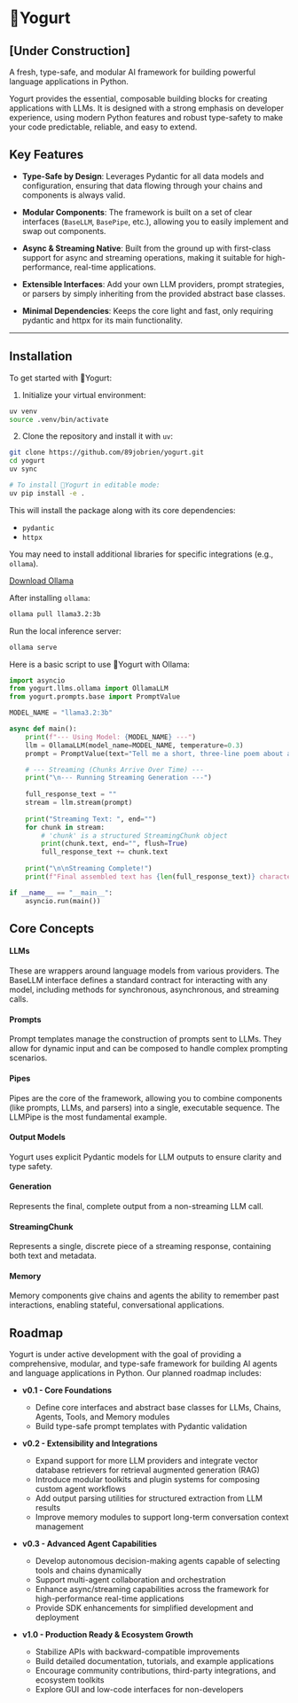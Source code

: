 # 🍦Yogurt

## [Under Construction]

A fresh, type-safe, and modular AI framework for building powerful language applications in Python.

Yogurt provides the essential, composable building blocks for creating applications with LLMs. It is designed with a strong emphasis on developer experience, using modern Python features and robust type-safety to make your code predictable, reliable, and easy to extend.

## Key Features

- **Type-Safe by Design**: Leverages Pydantic for all data models and configuration, ensuring that data flowing through your chains and components is always valid.

- **Modular Components**: The framework is built on a set of clear interfaces (`BaseLLM`, `BasePipe`, etc.), allowing you to easily implement and swap out components.

- **Async & Streaming Native**: Built from the ground up with first-class support for async and streaming operations, making it suitable for high-performance, real-time applications.

- **Extensible Interfaces**: Add your own LLM providers, prompt strategies, or parsers by simply inheriting from the provided abstract base classes.

- **Minimal Dependencies**: Keeps the core light and fast, only requiring pydantic and httpx for its main functionality.

---

## Installation

To get started with 🍦Yogurt: 

1. Initialize your virtual environment:

```bash
uv venv
source .venv/bin/activate
```

2. Clone the repository and install it with `uv`:

```bash
git clone https://github.com/89jobrien/yogurt.git
cd yogurt
uv sync
```
```bash
# To install 🍦Yogurt in editable mode:
uv pip install -e .
```

This will install the package along with its core dependencies:
- `pydantic`
- `httpx`

You may need to install additional libraries for specific integrations (e.g., `ollama`).

[Download Ollama](https://ollama.com/)

After installing `ollama`:

```bash
ollama pull llama3.2:3b
```

Run the local inference server:

```bash
ollama serve
```

Here is a basic script to use 🍦Yogurt with Ollama:

```python
import asyncio
from yogurt.llms.ollama import OllamaLLM
from yogurt.prompts.base import PromptValue

MODEL_NAME = "llama3.2:3b"

async def main():
    print(f"--- Using Model: {MODEL_NAME} ---")
    llm = OllamaLLM(model_name=MODEL_NAME, temperature=0.3)
    prompt = PromptValue(text="Tell me a short, three-line poem about a river.")

    # --- Streaming (Chunks Arrive Over Time) ---
    print("\n--- Running Streaming Generation ---")
    
    full_response_text = ""
    stream = llm.stream(prompt)
    
    print("Streaming Text: ", end="")
    for chunk in stream:
        # 'chunk' is a structured StreamingChunk object
        print(chunk.text, end="", flush=True)
        full_response_text += chunk.text
            
    print("\n\nStreaming Complete!")
    print(f"Final assembled text has {len(full_response_text)} characters.")

if __name__ == "__main__":
    asyncio.run(main())
```

## Core Concepts

#### LLMs
These are wrappers around language models from various providers. The BaseLLM interface defines a standard contract for interacting with any model, including methods for synchronous, asynchronous, and streaming calls.

#### Prompts
Prompt templates manage the construction of prompts sent to LLMs. They allow for dynamic input and can be composed to handle complex prompting scenarios.

#### Pipes
Pipes are the core of the framework, allowing you to combine components (like prompts, LLMs, and parsers) into a single, executable sequence. The LLMPipe is the most fundamental example.

#### Output Models
Yogurt uses explicit Pydantic models for LLM outputs to ensure clarity and type safety.

#### Generation
Represents the final, complete output from a non-streaming LLM call.

#### StreamingChunk
Represents a single, discrete piece of a streaming response, containing both text and metadata.

#### Memory
Memory components give chains and agents the ability to remember past interactions, enabling stateful, conversational applications.

## Roadmap

Yogurt is under active development with the goal of providing a comprehensive, modular, and type-safe framework for building AI agents and language applications in Python. Our planned roadmap includes:

- **v0.1 - Core Foundations**
  - Define core interfaces and abstract base classes for LLMs, Chains, Agents, Tools, and Memory modules  
  - Build type-safe prompt templates with Pydantic validation

- **v0.2 - Extensibility and Integrations**
  - Expand support for more LLM providers and integrate vector database retrievers for retrieval augmented generation (RAG)
  - Introduce modular toolkits and plugin systems for composing custom agent workflows
  - Add output parsing utilities for structured extraction from LLM results
  - Improve memory modules to support long-term conversation context management

- **v0.3 - Advanced Agent Capabilities**
  - Develop autonomous decision-making agents capable of selecting tools and chains dynamically
  - Support multi-agent collaboration and orchestration
  - Enhance async/streaming capabilities across the framework for high-performance real-time applications
  - Provide SDK enhancements for simplified development and deployment  

- **v1.0 - Production Ready & Ecosystem Growth**
  - Stabilize APIs with backward-compatible improvements
  - Build detailed documentation, tutorials, and example applications
  - Encourage community contributions, third-party integrations, and ecosystem toolkits
  - Explore GUI and low-code interfaces for non-developers
